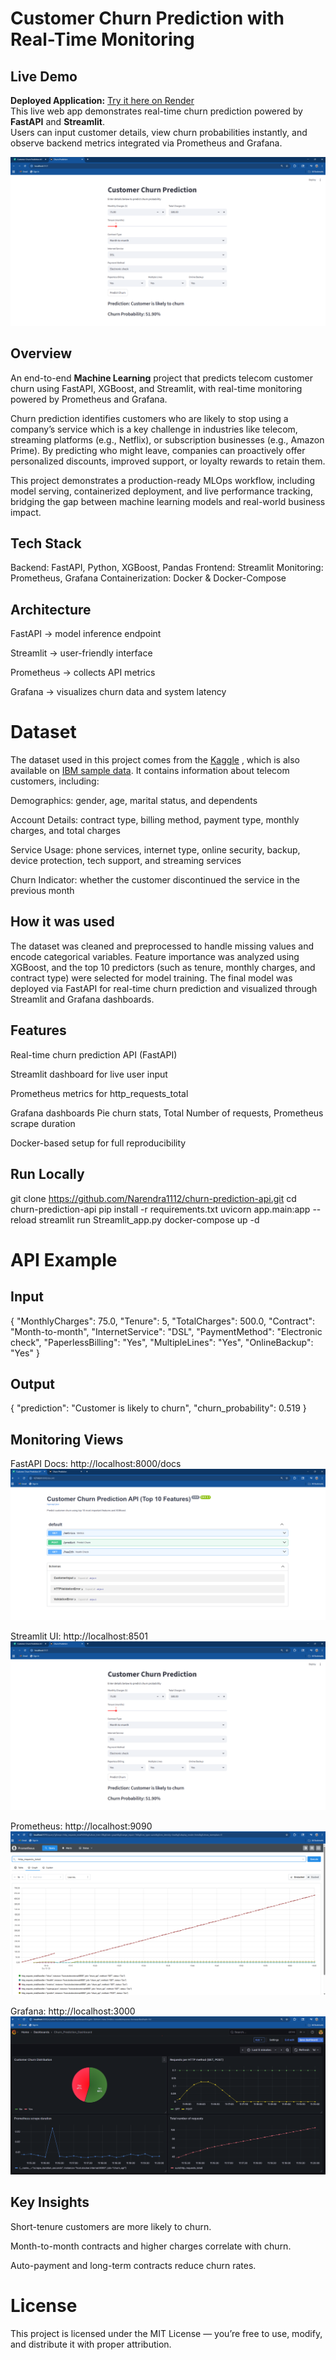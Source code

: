 # Customer Churn Prediction with Real-Time Monitoring


##  Live Demo

**Deployed Application:** [Try it here on Render](https://churn-prediction-api-xk5q.onrender.com/)  
This live web app demonstrates real-time churn prediction powered by **FastAPI** and **Streamlit**.  
Users can input customer details, view churn probabilities instantly, and observe backend metrics integrated via Prometheus and Grafana.

![Streamlit App Demo](https://github.com/Narendra1112/churn-prediction-api/blob/main/assets/Streamlit_UI.png)





## Overview

An end-to-end **Machine Learning** project that predicts telecom customer churn using FastAPI, XGBoost, and Streamlit, with real-time monitoring powered by Prometheus and Grafana.

Churn prediction identifies customers who are likely to stop using a company’s service which is a key challenge in industries like telecom, streaming platforms (e.g., Netflix), or subscription businesses (e.g., Amazon Prime). By predicting who might leave, companies can proactively offer personalized discounts, improved support, or loyalty rewards to retain them.

This project demonstrates a production-ready MLOps workflow, including model serving, containerized deployment, and live performance tracking, bridging the gap between machine learning models and real-world business impact.

## Tech Stack

Backend: FastAPI, Python, XGBoost, Pandas
Frontend: Streamlit
Monitoring: Prometheus, Grafana
Containerization: Docker & Docker-Compose

## Architecture

FastAPI → model inference endpoint

Streamlit → user-friendly interface

Prometheus → collects API metrics

Grafana → visualizes churn data and system latency

# Dataset

The dataset used in this project comes from the [Kaggle](https://www.kaggle.com/datasets/yeanzc/telco-customer-churn-ibm-dataset)
, which is also available on [IBM sample data](https://www.ibm.com/docs/en/cognos-analytics/11.1.0?).
It contains information about telecom customers, including:

Demographics: gender, age, marital status, and dependents

Account Details: contract type, billing method, payment type, monthly charges, and total charges

Service Usage: phone services, internet type, online security, backup, device protection, tech support, and streaming services

Churn Indicator: whether the customer discontinued the service in the previous month

## How it was used

The dataset was cleaned and preprocessed to handle missing values and encode categorical variables. Feature importance was analyzed using XGBoost, and the top 10 predictors (such as tenure, monthly charges, and contract type) were selected for model training. The final model was deployed via FastAPI for real-time churn prediction and visualized through Streamlit and Grafana dashboards.

## Features

Real-time churn prediction API (FastAPI)

Streamlit dashboard for live user input

Prometheus metrics for http_requests_total

Grafana dashboards Pie churn stats, Total Number of requests, Prometheus scrape duration

Docker-based setup for full reproducibility

##  Run Locally

git clone https://github.com/Narendra1112/churn-prediction-api.git
cd churn-prediction-api
pip install -r requirements.txt
uvicorn app.main:app --reload
streamlit run Streamlit_app.py
docker-compose up -d


# API Example

## Input

{
  "MonthlyCharges": 75.0,
  "Tenure": 5,
  "TotalCharges": 500.0,
  "Contract": "Month-to-month",
  "InternetService": "DSL",
  "PaymentMethod": "Electronic check",
  "PaperlessBilling": "Yes",
  "MultipleLines": "Yes",
  "OnlineBackup": "Yes"
}


## Output

{
  "prediction": "Customer is likely to churn",
  "churn_probability": 0.519
}

## Monitoring Views

FastAPI Docs: http://localhost:8000/docs
![image](https://github.com/Narendra1112/churn-prediction-api/blob/main/assets/Fastapi_docs.png)

Streamlit UI: http://localhost:8501
![image](https://github.com/Narendra1112/churn-prediction-api/blob/main/assets/Streamlit_UI.png)

Prometheus: http://localhost:9090
![image](https://github.com/Narendra1112/churn-prediction-api/blob/main/assets/Prometheus.png)

Grafana: http://localhost:3000
![image](https://github.com/Narendra1112/churn-prediction-api/blob/main/assets/Grafana_dashboard.png)


## Key Insights

Short-tenure customers are more likely to churn.

Month-to-month contracts and higher charges correlate with churn.

Auto-payment and long-term contracts reduce churn rates.

# License

This project is licensed under the MIT License — you’re free to use, modify, and distribute it with proper attribution.


